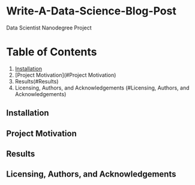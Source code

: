 # Write-A-Data-Science-Blog-Post

Data Scientist Nanodegree Project

# Table of Contents

1. [Installation](#Installation)
2. [Project Motivation](#Project Motivation)
3. Results(#Results)
4. Licensing, Authors, and Acknowledgements (#Licensing, Authors, and Acknowledgements)



## Installation



## Project Motivation

## Results


## Licensing, Authors, and Acknowledgements
